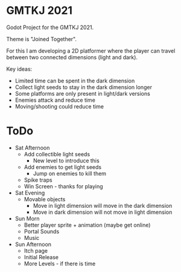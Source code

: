 # GMTKJ 2021

Godot Project  for the GMTKJ 2021.

Theme is "Joined Together".

For this I am developing a 2D platformer where the player can travel between two connected dimensions (light and dark).

Key ideas:

* Limited time can be spent in the dark dimension
* Collect light seeds to stay in the dark dimension longer
* Some platforms are only present in light/dark versions
* Enemies attack and reduce time
* Moving/shooting could reduce time

# ToDo

* Sat Afternoon
    * Add collectible light seeds
        * New level to introduce this
    * Add enemies to get light seeds
        * Jump on enemies to kill them
    * Spike traps
    * Win Screen - thanks for playing
* Sat Evening
    * Movable objects
        * Move in light dimension will move in the dark dimension
        * Move in dark dimension will not move in light dimension
* Sun Morn
    * Better player sprite + animation (maybe get online)
    * Portal Sounds
    * Music
* Sun Afternoon
    * Itch page
    * Initial Release
    * More Levels - if there is time
